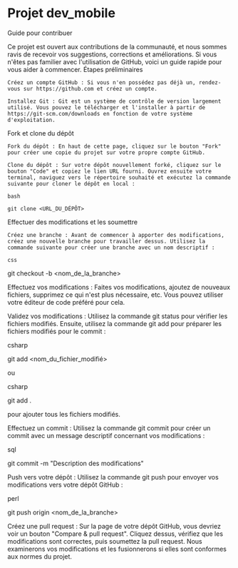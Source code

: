 # Projet dev_mobile
 
Guide pour contribuer

Ce projet est ouvert aux contributions de la communauté, et nous sommes ravis de recevoir vos suggestions, corrections et améliorations. Si vous n'êtes pas familier avec l'utilisation de GitHub, voici un guide rapide pour vous aider à commencer.
Étapes préliminaires

    Créez un compte GitHub : Si vous n'en possédez pas déjà un, rendez-vous sur https://github.com et créez un compte.

    Installez Git : Git est un système de contrôle de version largement utilisé. Vous pouvez le télécharger et l'installer à partir de https://git-scm.com/downloads en fonction de votre système d'exploitation.

Fork et clone du dépôt

    Fork du dépôt : En haut de cette page, cliquez sur le bouton "Fork" pour créer une copie du projet sur votre propre compte GitHub.

    Clone du dépôt : Sur votre dépôt nouvellement forké, cliquez sur le bouton "Code" et copiez le lien URL fourni. Ouvrez ensuite votre terminal, naviguez vers le répertoire souhaité et exécutez la commande suivante pour cloner le dépôt en local :

    bash

    git clone <URL_DU_DÉPÔT>

Effectuer des modifications et les soumettre

    Créez une branche : Avant de commencer à apporter des modifications, créez une nouvelle branche pour travailler dessus. Utilisez la commande suivante pour créer une branche avec un nom descriptif :

    css

git checkout -b <nom_de_la_branche>

Effectuez vos modifications : Faites vos modifications, ajoutez de nouveaux fichiers, supprimez ce qui n'est plus nécessaire, etc. Vous pouvez utiliser votre éditeur de code préféré pour cela.

Validez vos modifications : Utilisez la commande git status pour vérifier les fichiers modifiés. Ensuite, utilisez la commande git add pour préparer les fichiers modifiés pour le commit :

csharp

git add <nom_du_fichier_modifié>

ou

csharp

git add .

pour ajouter tous les fichiers modifiés.

Effectuez un commit : Utilisez la commande git commit pour créer un commit avec un message descriptif concernant vos modifications :

sql

git commit -m "Description des modifications"

Push vers votre dépôt : Utilisez la commande git push pour envoyer vos modifications vers votre dépôt GitHub :

perl

git push origin <nom_de_la_branche>

Créez une pull request : Sur la page de votre dépôt GitHub, vous devriez voir un bouton "Compare & pull request". Cliquez dessus, vérifiez que les modifications sont correctes, puis soumettez la pull request. Nous examinerons vos modifications et les fusionnerons si elles sont conformes aux normes du projet.
